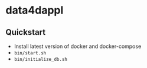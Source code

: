 # data4dappl

## Quickstart

* Install latest version of docker and docker-compose
* `bin/start.sh`
* `bin/initialize_db.sh`

